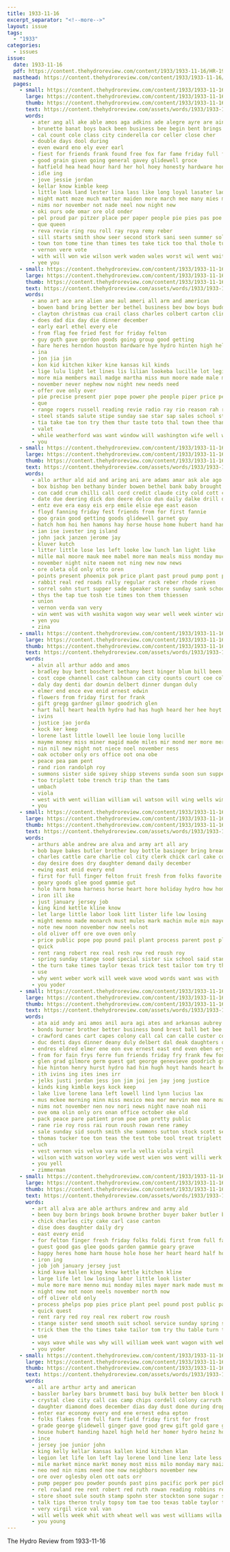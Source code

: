 ```yaml
---
title: 1933-11-16
excerpt_separator: "<!--more-->"
layout: issue
tags:
  - "1933"
categories:
  - issues
issue:
  date: 1933-11-16
  pdf: https://content.thehydroreview.com/content/1933/1933-11-16/HR-1933-11-16.pdf
  masthead: https://content.thehydroreview.com/content/1933/1933-11-16/masthead/HR-1933-11-16.jpg
  pages:
    - small: https://content.thehydroreview.com/content/1933/1933-11-16/small/HR-1933-11-16-01.jpg
      large: https://content.thehydroreview.com/content/1933/1933-11-16/large/HR-1933-11-16-01.jpg
      thumb: https://content.thehydroreview.com/content/1933/1933-11-16/thumbnails/HR-1933-11-16-01.jpg
      text: https://content.thehydroreview.com/assets/words/1933/1933-11-16/HR-1933-11-16-01.txt
      words:
        - ater ang all ake able amos aga adkins ade alegre ayre are ain and
        - brunette banat boys back been business bee begin bent brings best boucher but ban books box brought bring brest burkhalter bex bate
        - cal count cole class city cinderella cor celler close cher
        - double days dool during
        - even eward eno ely ever earl
        - fiest for friends frank found free fox far fame friday full fair favorite
        - good grain given going general gavey glidewell groce
        - hatfield hea head hour hard her hol hoey honesty hardware honor high hydro has herndon hee
        - idle ing
        - jove jessie jordan
        - kellar know kimble keep
        - little look land lester lina lass like long loyal lasater lad live last
        - might matt moze much matter maiden more march mee many mies men most miller meena martha
        - nims nor november not nade neel now night new
        - oki ours ode omar ore old onder
        - pel proud par pitzer place per paper people pie pies pas poe part public
        - que queen
        - reva revie ring rou roll ray roya remy reber
        - sill starts smith show seer second stork sani seen summer soll sho she stock sie side sale shorter sue school stick shown sar sine shee seat saturday stoves stand supper shows schantz senior standing such
        - town ton tome tine than times tes take tick too thal thole ture the thomason
        - vernon vere vote
        - with will won wie wilson werk waden wales worst wil went wait ways wall why wells well west wily was wan worker wallat
        - yee you
    - small: https://content.thehydroreview.com/content/1933/1933-11-16/small/HR-1933-11-16-02.jpg
      large: https://content.thehydroreview.com/content/1933/1933-11-16/large/HR-1933-11-16-02.jpg
      thumb: https://content.thehydroreview.com/content/1933/1933-11-16/thumbnails/HR-1933-11-16-02.jpg
      text: https://content.thehydroreview.com/assets/words/1933/1933-11-16/HR-1933-11-16-02.txt
      words:
        - ano art ace are alien ane aul ameri all arm and american
        - bowen band bring better ber bethel business bev bow boys buddy ben box buyers buy bur but
        - clayton christmas cua crail class charles colbert carton clinton chance can claudette core coffee cake cry city
        - does dad dix day die dinner december
        - early earl ethel every ele
        - from flag fee fried fest for friday felton
        - guy guth gave gordon goods going group good getting
        - hare heres herndon houston hardware hye hydro hinten high held had house
        - ina
        - jon jia jin
        - kon kid kitchen kiker kine kansas kil kinds
        - lige lulu light let lines lis lilian lookeba lucille lot legion lent lie line labor
        - more mia members mail madge martha miss mun moore made male marie mans
        - november never nephew now night new needs need
        - offer ove only over
        - pie precise present pier pope power phe people piper price per pies post pec
        - que
        - range rogers russell reading revie radio ray rio reason rah river roy ready roth richard
        - steel stands salute stipe sunday sae star sap sales school stunz sith sang sheen stan stocking see saban stutt staber supper sale service singer shen selling she seen seri sai save saturn send sam saturday special scripture still
        - tia take tae ton try them thur taste toto thal town thee than thing texas the thar
        - valet
        - while weatherford was want window will washington wife well white win world work worth wall war with
        - you
    - small: https://content.thehydroreview.com/content/1933/1933-11-16/small/HR-1933-11-16-03.jpg
      large: https://content.thehydroreview.com/content/1933/1933-11-16/large/HR-1933-11-16-03.jpg
      thumb: https://content.thehydroreview.com/content/1933/1933-11-16/thumbnails/HR-1933-11-16-03.jpg
      text: https://content.thehydroreview.com/assets/words/1933/1933-11-16/HR-1933-11-16-03.txt
      words:
        - allo arthur ald aid and aring ani are adams amar ask ale ago all allen
        - box bishop ben bethany binder bowen bethel bank baby brought boschert bert brunt bal bart
        - con cadd crum chilli call cord credit claude city cold cott cream cool cotton church came copus coffee
        - date due deering dick don deere delco dun daily dalke drill day
        - entz eve era easy eis erp emile elsie ege east eason
        - floyd fanning friday fest friends from for first fannie
        - goo grain good getting goods glidewell garnet guy
        - hatch hom hoi hen hamons hay horse house home hubert hand han hydro har hair how hot heater heres henry head heen hamilton
        - ian ise ivester ing island
        - john jack janzen jerome jay
        - kluver kutch
        - litter little lose les left looke low lunch lan light like
        - mille mal moore mauk mee mabel more man meals miss monday much made mill meme med miles mail
        - november night nite naeem not ning new now news
        - ore oleta old only otto oren
        - points present phoenix pok price plant past proud pump pont pao
        - rabbit real red roads rally regular rack reber rhode riven
        - sorrel sohn sturt supper sade speaker store sunday sank school saturday sat smooth sak sar sey snow set south shape settle smith special stalk seven sundar sun sheffer som stove springfield stare
        - thys the tap tue tosh tie times ton them thiessen
        - union
        - vernon verda van very
        - win went was with washita wagon way wear well week winter winn wright wheel will weeks
        - yen you
        - zina
    - small: https://content.thehydroreview.com/content/1933/1933-11-16/small/HR-1933-11-16-04.jpg
      large: https://content.thehydroreview.com/content/1933/1933-11-16/large/HR-1933-11-16-04.jpg
      thumb: https://content.thehydroreview.com/content/1933/1933-11-16/thumbnails/HR-1933-11-16-04.jpg
      text: https://content.thehydroreview.com/assets/words/1933/1933-11-16/HR-1933-11-16-04.txt
      words:
        - alvin all arthur addo and amos
        - bradley buy bett boschert bethany best binger blum bill been better
        - cost cope channell cast calhoun can city counts court coe col clinton county con charlie crissman crawford caddo custer
        - daly day denti dar downin delbert dinner dungan duly
        - elmer end ence eve enid ernest edwin
        - flowers from friday first for frank
        - gift gregg gardner gilmor goodrich glen
        - hart hall heart health hydro had has hugh heard her hee hoyt hamburger hinton hem home hazel hove
        - ivins
        - justice jao jorda
        - kock ker keep
        - lorene last little lowell lee louie long lucille
        - mayme money miss miner magid made miles mir mond mer more mervin maurine morlett miller monday mack mil mei mis
        - nin nil new night not niece noel november ness
        - oak october only ors office oot ona obe
        - peace pea pam pent
        - rand rion randolph roy
        - summons sister side spivey shipp stevens sunda soon sun supper stocks state save smith sunday sam sick saturday son sells
        - too triplett tobe trench trip than the tams
        - umbach
        - viola
        - west with went willian william wil watson will wing wells wimberly worley williams week
        - you
    - small: https://content.thehydroreview.com/content/1933/1933-11-16/small/HR-1933-11-16-05.jpg
      large: https://content.thehydroreview.com/content/1933/1933-11-16/large/HR-1933-11-16-05.jpg
      thumb: https://content.thehydroreview.com/content/1933/1933-11-16/thumbnails/HR-1933-11-16-05.jpg
      text: https://content.thehydroreview.com/assets/words/1933/1933-11-16/HR-1933-11-16-05.txt
      words:
        - arthurs able andrew are alva and army art all ary
        - bob baye bakes butler brother buy bottle basinger bring bread been brings basin bayer book baker black
        - charles cattle care charlie col city clerk chick carl cake cot cross
        - day desire does dry daughter demand daily december
        - ewing east enid every end
        - first for full finger felton fruit fresh from folks favorite
        - geary goods glee good gammie gut
        - hole harm homa harness horse heart hore holiday hydro how home her hainline hinton handle half has heres heater happy house heaven
        - iron ill ike
        - just january jersey job
        - king kind kettle kline know
        - let large little labor look litt lister life low losing
        - might menno made monarch must mules mark machin mule min mayer monday milk more mond most
        - note new noon november now neels not
        - old oliver off ore ove oven only
        - price public pope pop pound pail plant process parent post place paul peel
        - quick
        - rent rang robert rex real resh row red roush roy
        - spring sunday stange sood special sister six school said standard she suit safe show send smooth sell soon swan sunda sale sava see severe saturday
        - the turn take times taylor texas trick test tailor tom try them
        - use
        - why went weber work will week wave wood words want was with
        - you yoder
    - small: https://content.thehydroreview.com/content/1933/1933-11-16/small/HR-1933-11-16-06.jpg
      large: https://content.thehydroreview.com/content/1933/1933-11-16/large/HR-1933-11-16-06.jpg
      thumb: https://content.thehydroreview.com/content/1933/1933-11-16/thumbnails/HR-1933-11-16-06.jpg
      text: https://content.thehydroreview.com/assets/words/1933/1933-11-16/HR-1933-11-16-06.txt
      words:
        - ata aid andy ani amos anil aura agi ates and arkansas aubrey alter arr alvin are
        - bonds burner brother better business bond brest ball bet bee both bis bank bernice bethany blum busi bradley barker bhan biek binger barnes bird
        - crawford canes cart capes colony call cal can calle custer coffee cat channell caddo care court cling cedar cant caldwell cash clinton carnegie calhoun cost charlie city
        - duc denti days dinner deany duly delbert dal deak daughters davis dungan day
        - endres eldred elmer ene eon eve ernest east end even eben ery emma
        - from for fain frys ferre fun friends friday fry frank few fon filler fam
        - glen grad gilmore germ guest gat george genevieve goodrich green
        - hie hinton henry hurst hydro had him hugh hoyt hands heart henke hamburger hag hatfield hart her health hidden home heard hae heidebrecht hud hatt halls
        - ith ivins ing ites ines irr
        - jelks justi jordan jess jon jim joi jen jay jong justice
        - kinds king kimble keys kock keep
        - lake live lorene lana left lowell lind lynn lucius lax
        - mus mckee morning minn miss mexico mea mor mervin mee more mary mckinley made morlett mil monday moray miler miller mitchell marguerite miner man mclemore mille mis miles mia money mapel mies
        - nims not november nen nov nori news night nave noah nii
        - ove oma olin only ors onan office october oke old
        - pack peace pare patient prom poe pam pretty public
        - rane rie roy ross rai roun roush rowan rene ramey
        - sale sunday sid south smith she summons sutton stock scott seer sun state son sund shipp suit seon stocks service sin stice sung safe stevens sells staples save spies sorrels sol supper saturday
        - thomas tucker toe ton teas the test tobe tool treat triplett trench toa trip
        - uch
        - vest vernon vis velva vara verla vella viola virgil
        - wilson with watson worley wide west wien wos went willi werk win work wife whistler will watters week whitchurch wells wat walter writer willan walle
        - you yell
        - zimmerman
    - small: https://content.thehydroreview.com/content/1933/1933-11-16/small/HR-1933-11-16-07.jpg
      large: https://content.thehydroreview.com/content/1933/1933-11-16/large/HR-1933-11-16-07.jpg
      thumb: https://content.thehydroreview.com/content/1933/1933-11-16/thumbnails/HR-1933-11-16-07.jpg
      text: https://content.thehydroreview.com/assets/words/1933/1933-11-16/HR-1933-11-16-07.txt
      words:
        - art all alva are able arthurs andrew and army ald
        - been buy born brings book browne brother buyer baker butler bring bayer bob bakes black bread basinger
        - chick charles city cake carl case canton
        - dise does daughter daily dry
        - east every enid
        - for felton finger fresh friday folks foldi first from full favorite
        - guest good gas glee goods garden gammie geary grave
        - happy heres home harm house hole hose her heart heard half horse hinton hainline how harness holiday has heaven handle homa hydro
        - iron ing
        - job joh january jersey just
        - kind kave kallen king know kettle kitchen kline
        - large life let low losing labor little look lister
        - mule more mare menno mui monday miles mayer mark made must monarch might most min
        - night new not noon neels november north now
        - off oliver old only
        - process phelps pop pies price plant peel pound post public part paul
        - quick quest
        - rent rary red roy real rex robert row roush
        - stange sister send smooth suit school service sunday spring swan see scarth snow standard special safe she south swift sale soon six sink show saturday sun state sled said shall sell
        - trick them the tho times take tailor tom try thu table turn taylor thor
        - use
        - ways wave while was why will william week want wagon with weber water work went
        - you yoder
    - small: https://content.thehydroreview.com/content/1933/1933-11-16/small/HR-1933-11-16-08.jpg
      large: https://content.thehydroreview.com/content/1933/1933-11-16/large/HR-1933-11-16-08.jpg
      thumb: https://content.thehydroreview.com/content/1933/1933-11-16/thumbnails/HR-1933-11-16-08.jpg
      text: https://content.thehydroreview.com/assets/words/1933/1933-11-16/HR-1933-11-16-08.txt
      words:
        - all are arthur arty and american
        - bassler barley bars brummett basi buy bulk better ben block box big buys black benscoter beans business bourbon boat bandy betty ber bacon brown
        - crystal cleo city call cas camp chips cordell colony carruth corn candy coffee cane cole cost cream commander charles christmas cotton comes can
        - daughter diamond does december dias day dust done during drop dill
        - enter ear economy every end ene ernest edna epton
        - folks flakes from full farm field friday first for frost
        - grade george glidewell ginger gave good grew gift gold gare given guy
        - house hubert handing hazel high held her homer hydro heinz hoyt hot hem houston hen herford hafter home husband has hopewell hafer hye
        - ince
        - jersey joe junior john
        - king kelly kellar kansas kallen kind kitchen klan
        - legion let life lon left lay lorene lond line lenz late less look
        - mile market mince markt money most miss milo monday mary maize marguerite man merry mae
        - neo ned nin nims need noe now neighbors november new
        - ore over oglesby olen ott oats orr
        - pump pepper pou powder pounds past pins pacific pork per pick por picking present peaches president pleas pearl pack pure pie post pickles pauline pink place price paul pound
        - rel rowland ree rent robert red ruth rowan reading robbins ready rolls
        - store shoot sule south stamp spohn ster stockton sone sugar saturday standard sheldon supper siy sunday son saucer stock she station saving sar special soap story sou style school sees service session seems span small
        - talk tips theron truly topsy tom tae too texas table taylor tra the times town top ted take them trucks
        - very virgil vice val van
        - will wells week whit with wheat well was west williams willa while wagoner wen wit white ward
        - you young
---
```


The Hydro Review from 1933-11-16

<!--more-->

